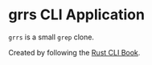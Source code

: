 # grrs CLI Application

`grrs` is a small `grep` clone.

Created by following the [Rust CLI Book](https://rust-cli.github.io/book/index.html).
